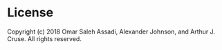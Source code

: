# License
Copyright (c) 2018 Omar Saleh Assadi, Alexander Johnson, and Arthur J. Cruse.
All rights reserved.
